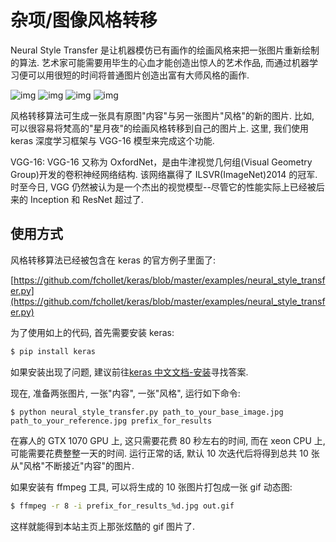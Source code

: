 # 杂项/图像风格转移

Neural Style Transfer 是让机器模仿已有画作的绘画风格来把一张图片重新绘制的算法. 艺术家可能需要用毕生的心血才能创造出惊人的艺术作品, 而通过机器学习便可以用很短的时间将普通图片创造出富有大师风格的画作.

![img](/img/misc/neural_style_transfer/jp.jpg)
![img](/img/misc/neural_style_transfer/jp_maplewood.jpg)
![img](/img/misc/neural_style_transfer/jp_starry_night.jpg)
![img](/img/misc/neural_style_transfer/jp_greyrain.jpg)

风格转移算法可生成一张具有原图"内容"与另一张图片"风格"的新的图片. 比如, 可以很容易将梵高的"星月夜"的绘画风格转移到自己的图片上. 这里, 我们使用 keras 深度学习框架与 VGG-16 模型来完成这个功能.

VGG-16: VGG-16 又称为 OxfordNet，是由牛津视觉几何组(Visual Geometry Group)开发的卷积神经网络结构. 该网络赢得了 ILSVR(ImageNet)2014 的冠军. 时至今日, VGG 仍然被认为是一个杰出的视觉模型--尽管它的性能实际上已经被后来的 Inception 和 ResNet 超过了.

## 使用方式

风格转移算法已经被包含在 keras 的官方例子里面了:

[https://github.com/fchollet/keras/blob/master/examples/neural_style_transfer.py](https://github.com/fchollet/keras/blob/master/examples/neural_style_transfer.py)

为了使用如上的代码, 首先需要安装 keras:

```sh
$ pip install keras
```

如果安装出现了问题, 建议前往[keras 中文文档-安装](https://keras-cn.readthedocs.io/en/latest/#_2)寻找答案.

现在, 准备两张图片, 一张"内容", 一张"风格", 运行如下命令:

```text
$ python neural_style_transfer.py path_to_your_base_image.jpg path_to_your_reference.jpg prefix_for_results
```

在寡人的 GTX 1070 GPU 上, 这只需要花费 80 秒左右的时间, 而在 xeon CPU 上, 可能需要花费整整一天的时间. 运行正常的话, 默认 10 次迭代后将得到总共 10 张从"风格"不断接近"内容"的图片.

如果安装有 ffmpeg 工具, 可以将生成的 10 张图片打包成一张 gif 动态图:

```sh
$ ffmpeg -r 8 -i prefix_for_results_%d.jpg out.gif
```

这样就能得到本站主页上那张炫酷的 gif 图片了.
